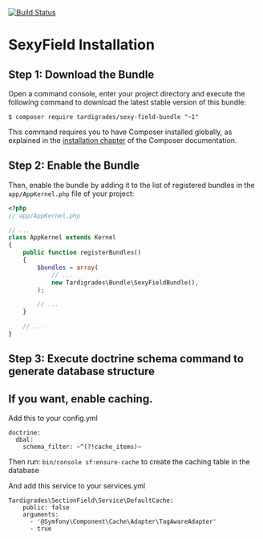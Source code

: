 [![Build Status](https://travis-ci.org/dionsnoeijen/sexy-field-bundle.svg?branch=master)](https://travis-ci.org/dionsnoeijen/sexy-field-bundle)

# SexyField Installation

Step 1: Download the Bundle
---------------------------

Open a command console, enter your project directory and execute the
following command to download the latest stable version of this bundle:

```console
$ composer require tardigrades/sexy-field-bundle "~1"
```

This command requires you to have Composer installed globally, as explained
in the [installation chapter](https://getcomposer.org/doc/00-intro.md)
of the Composer documentation.

Step 2: Enable the Bundle
-------------------------

Then, enable the bundle by adding it to the list of registered bundles
in the `app/AppKernel.php` file of your project:

```php
<?php
// app/AppKernel.php

// ...
class AppKernel extends Kernel
{
    public function registerBundles()
    {
        $bundles = array(
            // ...
            new Tardigrades\Bundle\SexyFieldBundle(),
        );

        // ...
    }

    // ...
}
```

Step 3: Execute doctrine schema command to generate database structure
----------------------------------------------------------------------

If you want, enable caching.
----------------------------

Add this to your config.yml

    doctrine:
      dbal:
        schema_filter: ~^(?!cache_items)~

Then run: `bin/console sf:ensure-cache` to create the caching table in the database

And add this service to your services.yml

    Tardigrades\SectionField\Service\DefaultCache:
        public: false
        arguments:
          - '@Symfony\Component\Cache\Adapter\TagAwareAdapter'
          - true
